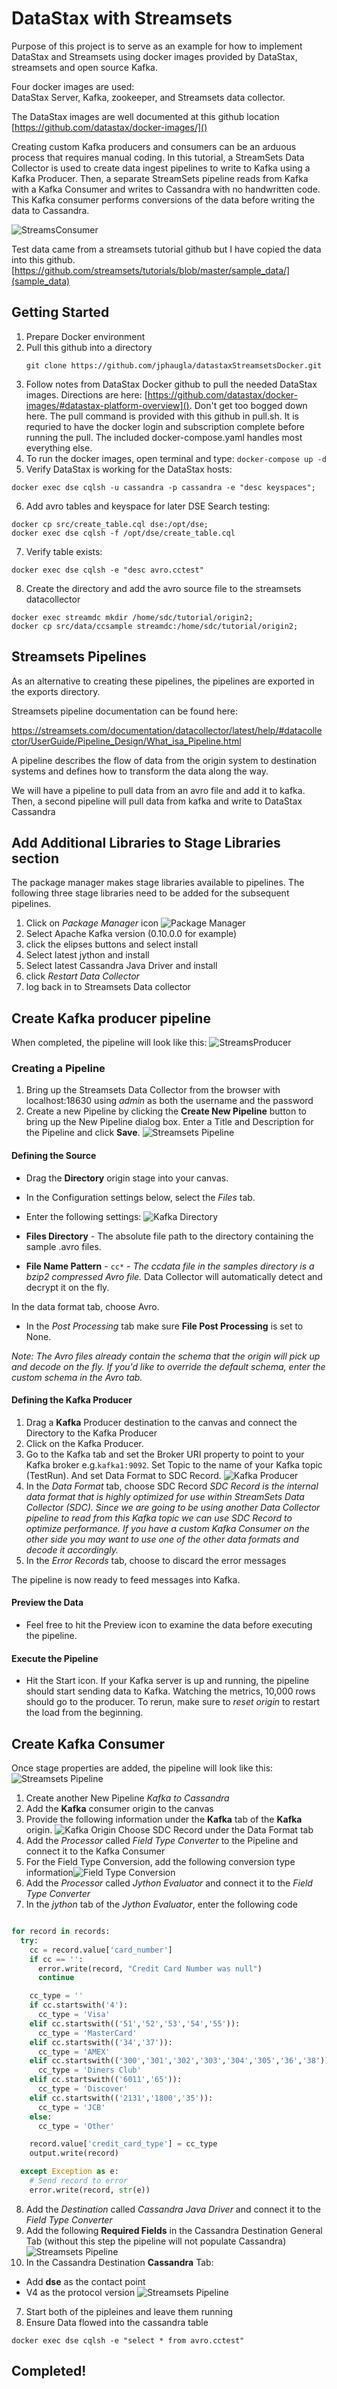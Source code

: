 # DataStax with Streamsets
Purpose of this project is to serve as an example for how to implement DataStax and Streamsets using docker images provided by DataStax, streamsets and open source Kafka.

Four docker images  are used:   
DataStax Server, Kafka, zookeeper, and Streamsets data collector.   

The DataStax images are well documented at this github location  [https://github.com/datastax/docker-images/]()

Creating custom Kafka producers and consumers can be an arduous process that requires manual coding. In this tutorial, a StreamSets Data Collector is used to create data ingest pipelines to write to Kafka using a Kafka Producer.  Then, a separate StreamSets pipeline reads from Kafka with a Kafka Consumer and writes to Cassandra with no handwritten code.  This Kafka consumer performs conversions of the data before writing the data to Cassandra.

![StreamsConsumer](README.photos/StreamsSetsBoth.png)

Test data came from a streamsets tutorial github but I have copied the data into this github.
 [https://github.com/streamsets/tutorials/blob/master/sample_data/](sample_data)



## Getting Started
1. Prepare Docker environment
2. Pull this github into a directory  
    ```
    git clone https://github.com/jphaugla/datastaxStreamsetsDocker.git
    ```
3. Follow notes from DataStax Docker github to pull the needed DataStax images.  Directions are here:  [https://github.com/datastax/docker-images/#datastax-platform-overview]().  Don't get too bogged down here.  The pull command is provided with this github in pull.sh. It is requried to have the docker login and subscription complete before running the pull.  The included docker-compose.yaml handles most everything else.
4. To run the docker images, open terminal and type: `docker-compose up -d`
5. Verify DataStax is working for the DataStax hosts:
```
docker exec dse cqlsh -u cassandra -p cassandra -e "desc keyspaces";
```
6. Add avro tables and keyspace for later DSE Search testing:
```
docker cp src/create_table.cql dse:/opt/dse;
docker exec dse cqlsh -f /opt/dse/create_table.cql
```
7. Verify table exists:
```
docker exec dse cqlsh -e "desc avro.cctest"
```
8. Create the directory and add the avro source file to the streamsets datacollector
```
docker exec streamdc mkdir /home/sdc/tutorial/origin2;
docker cp src/data/ccsample streamdc:/home/sdc/tutorial/origin2;
```

## Streamsets Pipelines

As an alternative to creating these pipelines, the pipelines are exported in the exports directory.  

Streamsets pipeline documentation can be found here:

https://streamsets.com/documentation/datacollector/latest/help/#datacollector/UserGuide/Pipeline_Design/What_isa_Pipeline.html

A pipeline describes the flow of data from the origin system to destination systems and defines how to transform the data along the way.

We will have a pipeline to pull data from an avro file and add it to kafka.  Then, a second pipeline will pull data from kafka and write to DataStax Cassandra

## Add Additional Libraries to Stage Libraries section

The package manager makes stage libraries available to pipelines.  The following three stage libraries need to be added for the subsequent pipelines.

1. Click on *Package Manager* icon ![Package Manager](README.photos/icon_PackageManager.png)
2. Select Apache Kafka version (0.10.0.0 for example)
3. click the elipses buttons and select install
4. Select latest jython and install
5. Select latest Cassandra Java Driver and install
6. click *Restart Data Collector*
7. log back in to Streamsets Data collector

## Create Kafka producer pipeline

When completed, the pipeline will look like this:
![StreamsProducer](README.photos/StreamSetsAvro.png)

### Creating a Pipeline
1. Bring up the Streamsets Data Collector from the browser with localhost:18630 using *admin* as both the username and the password
2. Create a new Pipeline by clicking the **Create New Pipeline** button to bring up the New Pipeline dialog box.  Enter a Title and Description for the Pipeline and click **Save**.
![Streamsets Pipeline](README.photos/StreamsetsNewPipeline.png)

#### Defining the Source

* Drag the **Directory** origin stage into your canvas.
* In the Configuration settings below, select the *Files* tab.

* Enter the following settings:
![Kafka Directory](README.photos/KafkaProducerDirectory.png)
 * **Files Directory** - The absolute file path to the directory containing the sample .avro files.
 * **File Name Pattern** - `cc*` - 
 *The ccdata file in the samples directory is a bzip2 compressed Avro file.*  Data Collector will automatically detect and decrypt it on the fly.

In the data format tab, choose Avro.

* In the *Post Processing* tab make sure **File Post Processing** is set to None.

*Note: The Avro files already contain the schema that the origin will pick up and decode on the fly. If you'd like to override the default schema, enter the custom schema in the Avro tab.*


#### Defining the Kafka Producer

1. Drag a **Kafka** Producer destination to the canvas and connect the Directory to the Kafka Producer
2. Click on the Kafka Producer.  
3. Go to the Kafka tab and set the Broker URI property to point to your Kafka broker e.g.`kafka1:9092`. Set Topic to the name of your Kafka topic (TestRun). And set Data Format to SDC Record.
![Kafka Producer](README.photos/KafkaProducer.png)
4. In the *Data Format* tab, choose SDC Record
*SDC Record is the internal data format that is highly optimized for use within StreamSets Data Collector (SDC). Since we are going to be using another Data Collector pipeline to read from this Kafka topic we can use SDC Record to optimize performance. If you have a custom Kafka Consumer on the other side you may want to use one of the other data formats and decode it accordingly.*
5. In the *Error Records* tab, choose to discard the error messages

The pipeline is now ready to feed messages into Kafka.

#### Preview the Data
* Feel free to hit the Preview icon to examine the data before executing the pipeline.

#### Execute the Pipeline
* Hit the Start icon. If your Kafka server is up and running, the pipeline should start sending data to Kafka.  Watching the metrics, 10,000 rows should go to the producer.  To rerun, make sure to *reset origin* to restart the load from the beginning.

## Create Kafka Consumer

Once stage properties are added, the pipeline will look like this:
![Streamsets Pipeline](README.photos/StreamsetsCassandraPipeline.png)

1.  Create another New Pipeline *Kafka to Cassandra*
2.  Add the **Kafka** consumer origin to the canvas
3.  Provide the following information under the **Kafka** tab of the **Kafka** origin.
![Kafka Origin](README.photos/KafkaOriginTab.png)
Choose SDC Record under the Data Format tab
4. Add the *Processor* called *Field Type Converter* to the Pipeline and connect it to the Kafka Consumer
5. For the Field Type Conversion, add the following conversion type information![Field Type Conversion](README.photos/FieldTypeConvert.png)
6. Add the *Processor* called *Jython Evaluator* and connect it to the *Field Type Converter*
7. In the *jython* tab of the *Jython Evaluator*, enter the following code
```python

for record in records:
  try:
    cc = record.value['card_number']
    if cc == '':
      error.write(record, "Credit Card Number was null")
      continue

    cc_type = ''
    if cc.startswith('4'):
      cc_type = 'Visa'
    elif cc.startswith(('51','52','53','54','55')):
      cc_type = 'MasterCard'
    elif cc.startswith(('34','37')):
      cc_type = 'AMEX'
    elif cc.startswith(('300','301','302','303','304','305','36','38')):
      cc_type = 'Diners Club'
    elif cc.startswith(('6011','65')):
      cc_type = 'Discover'
    elif cc.startswith(('2131','1800','35')):
      cc_type = 'JCB'
    else:
      cc_type = 'Other'

    record.value['credit_card_type'] = cc_type
    output.write(record)

  except Exception as e:
    # Send record to error
    error.write(record, str(e))
```
8. Add the *Destination* called *Cassandra Java Driver* and connect it to the *Field Type Converter*
9. Add the following **Required Fields** in the Cassandra Destination General Tab (without this step the pipeline will not populate Cassandra)
![Streamsets Pipeline](README.photos/StreamsetsCassandraRequired.png)
6. In the Cassandra Destination **Cassandra** Tab:  
  * Add **dse** as the contact point
  * V4 as the protocol version
![Streamsets Pipeline](README.photos/StreamsetsCassandraColumns.png)
7. Start both of the pipleines and leave them running
8. Ensure Data flowed into the cassandra table
```
docker exec dse cqlsh -e "select * from avro.cctest"
```
## Completed!
